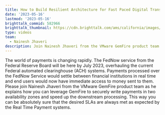 ```yaml
---
title: How to Build Resilient Architecture for Fast Paced Digital Transactions Using VMware GemFire
date: '2023-05-16'
lastmod: '2023-05-16'
brighttalk_commid: 582966
brighttalk_thumbnail: https://cdn.brighttalk.com/ams/california/images/communication/582966/image_917528.png?width=640&height=360
type: videos
team:
  - Nainesh Jhaveri
description: Join Nainesh Jhaveri from the VMware GemFire product team as he explains how to leverage GemFire to securely write payments in two availability zones and speed up the downstream processing.   
---
```


The world of payments is changing rapidly. The FedNow service from the Federal Reserve Board will be here by July 2023, overhauling the current Federal automated clearinghouse (ACH) systems. Payments processed over the FedNow Service would settle between financial institutions in real time and end users would now have immediate access to money sent to them. Please join Nainesh Jhaveri from the VMware GemFire product team as he explains how you can leverage GemFire to securely write payments in two availability zones and speed up the downstream processing. This way you can be absolutely sure that the desired SLAs are always met as expected by the Real Time Payment systems.

